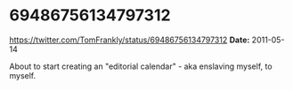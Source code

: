 # 69486756134797312
https://twitter.com/TomFrankly/status/69486756134797312
**Date:** 2011-05-14

About to start creating an "editorial calendar" - aka enslaving myself, to myself.
